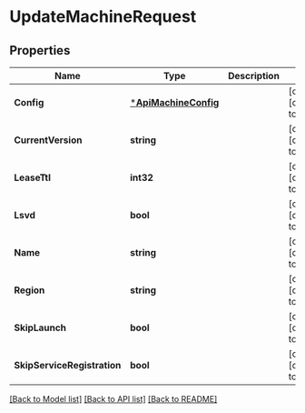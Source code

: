 # UpdateMachineRequest

## Properties
Name | Type | Description | Notes
------------ | ------------- | ------------- | -------------
**Config** | [***ApiMachineConfig**](api.MachineConfig.md) |  | [optional] [default to null]
**CurrentVersion** | **string** |  | [optional] [default to null]
**LeaseTtl** | **int32** |  | [optional] [default to null]
**Lsvd** | **bool** |  | [optional] [default to null]
**Name** | **string** |  | [optional] [default to null]
**Region** | **string** |  | [optional] [default to null]
**SkipLaunch** | **bool** |  | [optional] [default to null]
**SkipServiceRegistration** | **bool** |  | [optional] [default to null]

[[Back to Model list]](../README.md#documentation-for-models) [[Back to API list]](../README.md#documentation-for-api-endpoints) [[Back to README]](../README.md)


